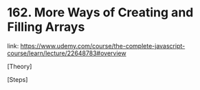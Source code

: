 # 162. More Ways of Creating and Filling Arrays
link: https://www.udemy.com/course/the-complete-javascript-course/learn/lecture/22648783#overview



[Theory]




[Steps]





